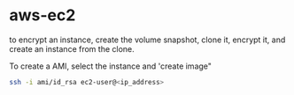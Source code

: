 # aws-ec2

to encrypt an instance, create the volume snapshot, clone it, encrypt it, and create an instance from the clone.



To create a AMI, select the instance and 'create image"


```sh
ssh -i ami/id_rsa ec2-user@<ip_address>
```